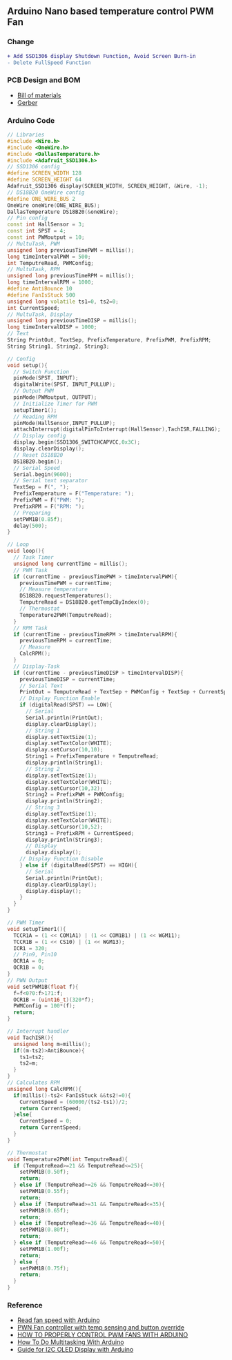 ## Arduino Nano based temperature control PWM Fan
### Change
```diff
+ Add SSD1306 display Shutdown Function, Avoid Screen Burn-in
- Delete FullSpeed Function
```
### PCB Design and BOM
* [Bill of materials](https://github.com/Suzhou65/Suzhou65.github.io/blob/master/lib_circuit/bom_arduino_2_pwm_thermostat.md)
* [Gerber](https://github.com/Suzhou65/Suzhou65.github.io/raw/master/lib_circuit/gerber_arduino_2_pwm.zip)
### Arduino Code
```c++
// Libraries
#include <Wire.h>
#include <OneWire.h>
#include <DallasTemperature.h>
#include <Adafruit_SSD1306.h>
// SSD1306 config
#define SCREEN_WIDTH 128
#define SCREEN_HEIGHT 64
Adafruit_SSD1306 display(SCREEN_WIDTH, SCREEN_HEIGHT, &Wire, -1);
// DS18B20 OneWire config
#define ONE_WIRE_BUS 2
OneWire oneWire(ONE_WIRE_BUS);
DallasTemperature DS18B20(&oneWire);
// Pin config
const int HallSensor = 3;
const int SPST = 4;
const int PWMoutput = 10;
// MultuTask, PWM
unsigned long previousTimePWM = millis();
long timeIntervalPWM = 500;
int TemputreRead, PWMConfig;
// MultuTask, RPM
unsigned long previousTimeRPM = millis();
long timeIntervalRPM = 1000;
#define AntiBounce 10
#define FanIsStuck 500
unsigned long volatile ts1=0, ts2=0;
int CurrentSpeed;
// MultuTask, Display
unsigned long previousTimeDISP = millis();
long timeIntervalDISP = 1000;
// Text
String PrintOut, TextSep, PrefixTemperature, PrefixPWM, PrefixRPM;
String String1, String2, String3;

// Config
void setup(){
  // Switch Function
  pinMode(SPST, INPUT);
  digitalWrite(SPST, INPUT_PULLUP);
  // Output PWM
  pinMode(PWMoutput, OUTPUT);
  // Initialize Timer for PWM
  setupTimer1();
  // Reading RPM
  pinMode(HallSensor,INPUT_PULLUP);
  attachInterrupt(digitalPinToInterrupt(HallSensor),TachISR,FALLING);
  // Display config
  display.begin(SSD1306_SWITCHCAPVCC,0x3C);
  display.clearDisplay();
  // Reset DS18B20
  DS18B20.begin();
  // Serial Speed 
  Serial.begin(9600);
  // Serial text separator
  TextSep = F(", ");
  PrefixTemperature = F("Temperature: ");
  PrefixPWM = F("PWM: ");
  PrefixRPM = F("RPM: ");
  // Preparing
  setPWM1B(0.85f);
  delay(500);
}

// Loop
void loop(){
  // Task Timer
  unsigned long currentTime = millis();
  // PWM Task
  if (currentTime - previousTimePWM > timeIntervalPWM){
    previousTimePWM = currentTime;
    // Measure temperature
    DS18B20.requestTemperatures();
    TemputreRead = DS18B20.getTempCByIndex(0);
    // Thermostat
    Temperature2PWM(TemputreRead);
  }
  // RPM Task
  if (currentTime - previousTimeRPM > timeIntervalRPM){
    previousTimeRPM = currentTime;
    // Measure 
    CalcRPM();
  }
  // Display-Task
  if (currentTime - previousTimeDISP > timeIntervalDISP){
    previousTimeDISP = currentTime;
    // Serial Text
    PrintOut = TemputreRead + TextSep + PWMConfig + TextSep + CurrentSpeed;
    // Display Function Enable
    if (digitalRead(SPST) == LOW){
      // Serial
      Serial.println(PrintOut);
      display.clearDisplay();
      // String 1
      display.setTextSize(1);
      display.setTextColor(WHITE);
      display.setCursor(10,10);
      String1 = PrefixTemperature + TemputreRead;
      display.println(String1);
      // String 2
      display.setTextSize(1);
      display.setTextColor(WHITE);
      display.setCursor(10,32);
      String2 = PrefixPWM + PWMConfig;
      display.println(String2);
      // String 3
      display.setTextSize(1);
      display.setTextColor(WHITE);
      display.setCursor(10,52);
      String3 = PrefixRPM + CurrentSpeed;
      display.println(String3);
      // Display
      display.display();     
    // Display Function Disable 
    } else if (digitalRead(SPST) == HIGH){
      // Serial
      Serial.println(PrintOut);
      display.clearDisplay();
      display.display();
    }
  }
}

// PWM Timer
void setupTimer1(){
  TCCR1A = (1 << COM1A1) | (1 << COM1B1) | (1 << WGM11);
  TCCR1B = (1 << CS10) | (1 << WGM13);
  ICR1 = 320;
  // Pin9, Pin10
  OCR1A = 0;
  OCR1B = 0;
}
// PWN Output
void setPWM1B(float f){
  f=f<0?0:f>1?1:f;
  OCR1B = (uint16_t)(320*f);
  PWMConfig = 100*(f);
  return;
}

// Interrupt handler
void TachISR(){
  unsigned long m=millis();
  if((m-ts2)>AntiBounce){
    ts1=ts2;
    ts2=m;
  }
}
// Calculates RPM
unsigned long CalcRPM(){
  if(millis()-ts2< FanIsStuck &&ts2!=0){
    CurrentSpeed = (60000/(ts2-ts1))/2;
    return CurrentSpeed;
  }else{
    CurrentSpeed = 0;
    return CurrentSpeed;  
  }
}

// Thermostat
void Temperature2PWM(int TemputreRead){
  if (TemputreRead>=21 && TemputreRead<=25){
    setPWM1B(0.50f);
    return;
  } else if (TemputreRead>=26 && TemputreRead<=30){
    setPWM1B(0.55f);
    return;
  } else if (TemputreRead>=31 && TemputreRead<=35){
    setPWM1B(0.65f);
    return;
  } else if (TemputreRead>=36 && TemputreRead<=40){
    setPWM1B(0.80f);
    return;
  } else if (TemputreRead>=46 && TemputreRead<=50){
    setPWM1B(1.00f);
    return;
  } else {
    setPWM1B(0.75f);
    return;
  }
}
```

### Reference
+ [Read fan speed with Arduino](https://www.aeq-web.com/arduino-pc-lufter-drehzahl-messen-uber-tachosignal/)
+ [PWN Fan controller with temp sensing and button override](https://create.arduino.cc/projecthub/KaptenJansson/pwn-fan-controller-with-temp-sensing-and-button-override-4f2e8d)
+ [HOW TO PROPERLY CONTROL PWM FANS WITH ARDUINO](https://fdossena.com/?p=ArduinoFanControl/i.md)
+ [How To Do Multitasking With Arduino](https://roboticsbackend.com/how-to-do-multitasking-with-arduino/)
+ [Guide for I2C OLED Display with Arduino](https://randomnerdtutorials.com/guide-for-oled-display-with-arduino/)

